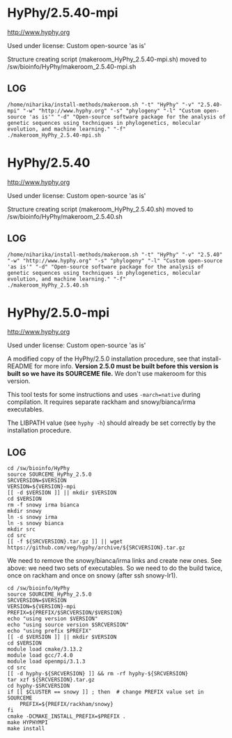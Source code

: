 HyPhy/2.5.40-mpi
========================

<http://www.hyphy.org>

Used under license:
Custom open-source 'as is'


Structure creating script (makeroom_HyPhy_2.5.40-mpi.sh) moved to /sw/bioinfo/HyPhy/makeroom_2.5.40-mpi.sh

LOG
---

    /home/niharika/install-methods/makeroom.sh "-t" "HyPhy" "-v" "2.5.40-mpi" "-w" "http://www.hyphy.org" "-s" "phylogeny" "-l" "Custom open-source 'as is'" "-d" "Open-source software package for the analysis of genetic sequences using techniques in phylogenetics, molecular evolution, and machine learning." "-f"
    ./makeroom_HyPhy_2.5.40-mpi.sh
HyPhy/2.5.40
========================

<http://www.hyphy.org>

Used under license:
Custom open-source 'as is'


Structure creating script (makeroom_HyPhy_2.5.40.sh) moved to /sw/bioinfo/HyPhy/makeroom_2.5.40.sh

LOG
---

    /home/niharika/install-methods/makeroom.sh "-t" "HyPhy" "-v" "2.5.40" "-w" "http://www.hyphy.org" "-s" "phylogeny" "-l" "Custom open-source 'as is'" "-d" "Open-source software package for the analysis of genetic sequences using techniques in phylogenetics, molecular evolution, and machine learning." "-f"
    ./makeroom_HyPhy_2.5.40.sh
HyPhy/2.5.0-mpi
===============

<http://www.hyphy.org>

Used under license:
Custom open-source 'as is'

A modified copy of the HyPhy/2.5.0 installation procedure, see that install-README for more info.
**Version 2.5.0 must be built before this version is built so we have its SOURCEME file.**  We
don't use makeroom for this version.

This tool tests for some instructions and uses `-march=native` during
compilation.  It requires separate rackham and snowy/bianca/irma executables.

The LIBPATH value (see `hyphy -h`) should already be set correctly by the
installation procedure.

LOG
---

    cd /sw/bioinfo/HyPhy
    source SOURCEME_HyPhy_2.5.0 
    SRCVERSION=$VERSION
    VERSION=${VERSION}-mpi
    [[ -d $VERSION ]] || mkdir $VERSION
    cd $VERSION
    rm -f snowy irma bianca
    mkdir snowy
    ln -s snowy irma
    ln -s snowy bianca
    mkdir src
    cd src
    [[ -f ${SRCVERSION}.tar.gz ]] || wget https://github.com/veg/hyphy/archive/${SRCVERSION}.tar.gz

We need to remove the snowy/bianca/irma links and create new ones.  See above: we need two sets of executables.  So we need to do the build twice, once on rackham and once on snowy (after ssh snowy-lr1).

    cd /sw/bioinfo/HyPhy
    source SOURCEME_HyPhy_2.5.0 
    SRCVERSION=$VERSION
    VERSION=${VERSION}-mpi
    PREFIX=${PREFIX/$SRCVERSION/$VERSION}
    echo "using version $VERSION"
    echo "using source version $SRCVERSION"
    echo "using prefix $PREFIX"
    [[ -d $VERSION ]] || mkdir $VERSION
    cd $VERSION
    module load cmake/3.13.2
    module load gcc/7.4.0
    module load openmpi/3.1.3
    cd src
    [[ -d hyphy-${SRCVERSION} ]] && rm -rf hyphy-${SRCVERSION}
    tar xzf ${SRCVERSION}.tar.gz
    cd hyphy-$SRCVERSION
    if [[ $CLUSTER == snowy ]] ; then  # change PREFIX value set in SOURCEME
        PREFIX=${PREFIX/rackham/snowy}
    fi
    cmake -DCMAKE_INSTALL_PREFIX=$PREFIX .
    make HYPHYMPI
    make install

